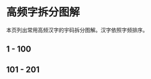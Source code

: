 <script setup>
import Chaifen from '@/chaifen/Chaifen.vue'
</script>

# 高频字拆分图解

本页列出常用高频汉字的宇码拆分图解。汉字依照字频排序。

## 1 - 100

<div class="flex justify-left flex-wrap my-8">

<Chaifen char='的' id='的' :parts='[5,2,1]' :colors />
<Chaifen char='一' id='一' :parts='[1]' :colors />
<Chaifen char='是' id='是' :parts='[4,1,4]' :colors />
<Chaifen char='了' id='了' :parts='[2]' :colors />
<Chaifen char='不' id='不' :parts='[4]' :colors />
<Chaifen char='在' id='在' :parts='[2,1,3]' :colors />
<Chaifen char='有' id='有' :parts='[2,4]' :colors />
<Chaifen char='个' id='个' :parts='[2,1]' :colors />
<Chaifen char='人' id='人' :parts='[2]' :colors />
<Chaifen char='这' id='这' :parts='[4,3]' :colors />
<Chaifen char='上' id='上' :parts='[3]' :colors />
<Chaifen char='中' id='中' :parts='[3,1]' :colors />
<Chaifen char='大' id='大' :parts='[3]' :colors />
<Chaifen char='为' id='为' :parts='[1,2,1]' :colors />
<Chaifen char='来' id='来' :parts='[1,6]' :colors />
<Chaifen char='我' id='我' :parts='[1,1,2,3]' :colors='[1,0,2,3,5,1]' />
<Chaifen char='到' id='到' :parts='[6,2]' :colors />
<Chaifen char='出' id='出' :parts='[3,2]' :colors />
<Chaifen char='要' id='要' :parts='[6,3]' :colors />
<Chaifen char='以' id='以' :parts='[1,1,2]' :colors />
<Chaifen char='时' id='时' :parts='[4,3]' :colors />
<Chaifen char='和' id='和' :parts='[5,3]' :colors />
<Chaifen char='地' id='地' :parts='[3,3]' :colors />
<Chaifen char='们' id='们' :parts='[2,3]' :colors />
<Chaifen char='得' id='得' :parts='[3,4,1,3]' :colors />
<Chaifen char='可' id='可' :parts='[1,3,1]' :colors='[1,2,1]' />
<Chaifen char='下' id='下' :parts='[3]' :colors />
<Chaifen char='对' id='对' :parts='[2,3]' :colors />
<Chaifen char='生' id='生' :parts='[5]' :colors />
<Chaifen char='也' id='也' :parts='[3]' :colors />
<Chaifen char='子' id='子' :parts='[2]' :colors />
<Chaifen char='就' id='就' :parts='[5,3,3]' :colors />
<Chaifen char='过' id='过' :parts='[3,3]' :colors />
<Chaifen char='能' id='能' :parts='[2,4,2,2]' :colors />
<Chaifen char='他' id='他' :parts='[2,3]' :colors />
<Chaifen char='会' id='会' :parts='[2,2,2]' :colors />
<Chaifen char='多' id='多' :parts='[3,3,]' :colors />
<Chaifen char='发' id='发' :parts='[2,2,1]' :colors />
<Chaifen char='说' id='说' :parts='[2,2,3,2]' :colors />
<Chaifen char='而' id='而' :parts='[6]' :colors />
<Chaifen char='于' id='于' :parts='[1,2]' :colors />
<Chaifen char='自' id='自' :parts='[6]' :colors />
<Chaifen char='之' id='之' :parts='[3]' :colors />
<Chaifen char='用' id='用' :parts='[5]' :colors />
<Chaifen char='年' id='年' :parts='[2,4]' :colors />
<Chaifen char='行' id='行' :parts='[3,3]' :colors />
<Chaifen char='家' id='家' :parts='[3,7]' :colors />
<Chaifen char='方' id='方' :parts='[4]' :colors />
<Chaifen char='后' id='后' :parts='[2,1,3]' :colors />
<Chaifen char='作' id='作' :parts='[2,2,3]' :colors />
<Chaifen char='成' id='成' :parts='[2,1,3]' :colors='[1,2,1]' />
<Chaifen char='开' id='开' :parts='[1,3]' :colors />
<Chaifen char='面' id='面' :parts='[8]' :colors />
<Chaifen char='事' id='事' :parts='[1,3,3,1]' :colors='[1,2,3,1]' />
<Chaifen char='好' id='好' :parts='[3,3]' :colors />
<Chaifen char='小' id='小' :parts='[3]' :colors />
<Chaifen char='心' id='心' :parts='[4]' :colors />
<Chaifen char='前' id='前' :parts='[3,4,2]' :colors />
<Chaifen char='所' id='所' :parts='[4,4]' :colors />
<Chaifen char='道' id='道' :parts='[3,6,3]' :colors />
<Chaifen char='法' id='法' :parts='[3,3,2]' :colors />
<Chaifen char='如' id='如' :parts='[3,3,]' :colors />
<Chaifen char='进' id='进' :parts='[2,2,3]' :colors />
<Chaifen char='着' id='着' :parts='[6,5]' :colors />
<Chaifen char='同' id='同' :parts='[2,1,3]' :colors />
<Chaifen char='经' id='经' :parts='[3,2,3]' :colors />
<Chaifen char='分' id='分' :parts='[2,2,]' :colors />
<Chaifen char='定' id='定' :parts='[3,1,4]' :colors />
<Chaifen char='都' id='都' :parts='[4,4,2]' :colors />
<Chaifen char='然' id='然' :parts='[4,4,4]' :colors />
<Chaifen char='与' id='与' :parts='[2,1]' :colors />
<Chaifen char='本' id='本' :parts='[4,1]' :colors />
<Chaifen char='还' id='还' :parts='[4,3]' :colors />
<Chaifen char='其' id='其' :parts='[8]' :colors />
<Chaifen char='当' id='当' :parts='[3,3]' :colors />
<Chaifen char='起' id='起' :parts='[7,3]' :colors />
<Chaifen char='动' id='动' :parts='[2,2,2]' :colors />
<Chaifen char='已' id='已' :parts='[3]' :colors />
<Chaifen char='两' id='两' :parts='[1,2,2,2]' :colors />
<Chaifen char='点' id='点' :parts='[2,3,4]' :colors />
<Chaifen char='从' id='从' :parts='[2,2]' :colors />
<Chaifen char='问' id='问' :parts='[3,3]' :colors />
<Chaifen char='里' id='里' :parts='[7]' :colors />
<Chaifen char='主' id='主' :parts='[1,4]' :colors />
<Chaifen char='实' id='实' :parts='[3,2,3]' :colors />
<Chaifen char='天' id='天' :parts='[1,3]' :colors />
<Chaifen char='高' id='高' :parts='[10]' :colors />
<Chaifen char='去' id='去' :parts='[3,2]' :colors />
<Chaifen char='现' id='现' :parts='[4,4]' :colors />
<Chaifen char='长' id='长' :parts='[4]' :colors />
<Chaifen char='此' id='此' :parts='[4,2]' :colors />
<Chaifen char='三' id='三' :parts='[3]' :colors />
<Chaifen char='将' id='将' :parts='[3,3,3]' :colors />
<Chaifen char='无' id='无' :parts='[1,3]' :colors />
<Chaifen char='国' id='国' :parts='[2,4,1,1]' :colors='[1,2,3,1]' />
<Chaifen char='全' id='全' :parts='[2,4]' :colors />
<Chaifen char='文' id='文' :parts='[4]' :colors />
<Chaifen char='理' id='理' :parts='[4,7]' :colors />
<Chaifen char='明' id='明' :parts='[4,4]' :colors />
<Chaifen char='日' id='日' :parts='[4]' :colors />

## 101 - 201
<Chaifen char='些' id='些' :parts='[]' :colors />
<Chaifen char='看' id='看' :parts='[]' :colors />
<Chaifen char='只' id='只' :parts='[]' :colors />
<Chaifen char='公' id='公' :parts='[]' :colors />
<Chaifen char='等' id='等' :parts='[]' :colors />
<Chaifen char='十' id='十' :parts='[]' :colors />
<Chaifen char='意' id='意' :parts='[]' :colors />
<Chaifen char='正' id='正' :parts='[]' :colors />
<Chaifen char='外' id='外' :parts='[]' :colors />
<Chaifen char='想' id='想' :parts='[]' :colors />
<Chaifen char='间' id='间' :parts='[]' :colors />
<Chaifen char='把' id='把' :parts='[]' :colors />
<Chaifen char='情' id='情' :parts='[]' :colors />
<Chaifen char='者' id='者' :parts='[]' :colors />
<Chaifen char='没' id='没' :parts='[]' :colors />
<Chaifen char='重' id='重' :parts='[]' :colors />
<Chaifen char='相' id='相' :parts='[]' :colors />
<Chaifen char='那' id='那' :parts='[]' :colors />
<Chaifen char='向' id='向' :parts='[]' :colors />
<Chaifen char='知' id='知' :parts='[]' :colors />
<Chaifen char='因' id='因' :parts='[]' :colors />
<Chaifen char='样' id='样' :parts='[]' :colors />
<Chaifen char='学' id='学' :parts='[]' :colors />
<Chaifen char='应' id='应' :parts='[]' :colors />
<Chaifen char='又' id='又' :parts='[]' :colors />
<Chaifen char='手' id='手' :parts='[]' :colors />
<Chaifen char='但' id='但' :parts='[]' :colors />
<Chaifen char='信' id='信' :parts='[]' :colors />
<Chaifen char='关' id='关' :parts='[]' :colors />
<Chaifen char='使' id='使' :parts='[]' :colors />
<Chaifen char='种' id='种' :parts='[]' :colors />
<Chaifen char='见' id='见' :parts='[]' :colors />
<Chaifen char='力' id='力' :parts='[]' :colors />
<Chaifen char='名' id='名' :parts='[]' :colors />
<Chaifen char='二' id='二' :parts='[]' :colors />
<Chaifen char='处' id='处' :parts='[]' :colors />
<Chaifen char='门' id='门' :parts='[]' :colors />
<Chaifen char='并' id='并' :parts='[]' :colors />
<Chaifen char='口' id='口' :parts='[]' :colors />
<Chaifen char='么' id='么' :parts='[]' :colors />
<Chaifen char='先' id='先' :parts='[]' :colors />
<Chaifen char='位' id='位' :parts='[]' :colors />
<Chaifen char='头' id='头' :parts='[]' :colors />
<Chaifen char='回' id='回' :parts='[]' :colors />
<Chaifen char='话' id='话' :parts='[]' :colors />
<Chaifen char='很' id='很' :parts='[]' :colors />
<Chaifen char='再' id='再' :parts='[]' :colors />
<Chaifen char='由' id='由' :parts='[]' :colors />
<Chaifen char='身' id='身' :parts='[]' :colors />
<Chaifen char='入' id='入' :parts='[]' :colors />
<Chaifen char='内' id='内' :parts='[]' :colors />
<Chaifen char='第' id='第' :parts='[]' :colors />
<Chaifen char='平' id='平' :parts='[]' :colors />
<Chaifen char='被' id='被' :parts='[]' :colors />
<Chaifen char='给' id='给' :parts='[]' :colors />
<Chaifen char='次' id='次' :parts='[]' :colors />
<Chaifen char='别' id='别' :parts='[]' :colors />
<Chaifen char='几' id='几' :parts='[]' :colors />
<Chaifen char='月' id='月' :parts='[]' :colors />
<Chaifen char='真' id='真' :parts='[]' :colors />
<Chaifen char='立' id='立' :parts='[]' :colors />
<Chaifen char='新' id='新' :parts='[]' :colors />
<Chaifen char='通' id='通' :parts='[]' :colors />
<Chaifen char='少' id='少' :parts='[]' :colors />
<Chaifen char='机' id='机' :parts='[]' :colors />
<Chaifen char='打' id='打' :parts='[]' :colors />
<Chaifen char='水' id='水' :parts='[]' :colors />
<Chaifen char='果' id='果' :parts='[]' :colors />
<Chaifen char='最' id='最' :parts='[]' :colors />
<Chaifen char='部' id='部' :parts='[]' :colors />
<Chaifen char='何' id='何' :parts='[]' :colors />
<Chaifen char='安' id='安' :parts='[]' :colors />
<Chaifen char='接' id='接' :parts='[]' :colors />
<Chaifen char='报' id='报' :parts='[]' :colors />
<Chaifen char='声' id='声' :parts='[]' :colors />
<Chaifen char='才' id='才' :parts='[]' :colors />
<Chaifen char='体' id='体' :parts='[]' :colors />
<Chaifen char='今' id='今' :parts='[]' :colors />
<Chaifen char='合' id='合' :parts='[]' :colors />
<Chaifen char='性' id='性' :parts='[]' :colors />
<Chaifen char='西' id='西' :parts='[]' :colors />
<Chaifen char='你' id='你' :parts='[]' :colors />
<Chaifen char='放' id='放' :parts='[]' :colors />
<Chaifen char='表' id='表' :parts='[]' :colors />
<Chaifen char='目' id='目' :parts='[]' :colors />
<Chaifen char='加' id='加' :parts='[]' :colors />
<Chaifen char='常' id='常' :parts='[]' :colors />
<Chaifen char='做' id='做' :parts='[]' :colors />
<Chaifen char='己' id='己' :parts='[]' :colors />
<Chaifen char='老' id='老' :parts='[]' :colors />
<Chaifen char='四' id='四' :parts='[]' :colors />
<Chaifen char='件' id='件' :parts='[]' :colors />
<Chaifen char='解' id='解' :parts='[]' :colors />
<Chaifen char='路' id='路' :parts='[]' :colors />
<Chaifen char='更' id='更' :parts='[]' :colors />
<Chaifen char='走' id='走' :parts='[]' :colors />
<Chaifen char='比' id='比' :parts='[]' :colors />
<Chaifen char='总' id='总' :parts='[]' :colors />
<Chaifen char='金' id='金' :parts='[]' :colors />
<Chaifen char='管' id='管' :parts='[]' :colors />
<Chaifen char='光' id='光' :parts='[]' :colors />
<Chaifen char='工' id='工' :parts='[]' :colors />
<Chaifen char='结' id='结' :parts='[]' :colors />
<Chaifen char='提' id='提' :parts='[]' :colors />
<Chaifen char='任' id='任' :parts='[]' :colors />
<Chaifen char='东' id='东' :parts='[]' :colors />
<Chaifen char='原' id='原' :parts='[]' :colors />
<Chaifen char='便' id='便' :parts='[]' :colors />
<Chaifen char='美' id='美' :parts='[]' :colors />
<Chaifen char='及' id='及' :parts='[]' :colors />
<Chaifen char='教' id='教' :parts='[]' :colors />
<Chaifen char='难' id='难' :parts='[]' :colors />
<Chaifen char='世' id='世' :parts='[]' :colors />
<Chaifen char='至' id='至' :parts='[]' :colors />
<Chaifen char='气' id='气' :parts='[]' :colors />
<Chaifen char='神' id='神' :parts='[]' :colors />
<Chaifen char='山' id='山' :parts='[]' :colors />
<Chaifen char='数' id='数' :parts='[]' :colors />
<Chaifen char='利' id='利' :parts='[]' :colors />
<Chaifen char='书' id='书' :parts='[]' :colors />
<Chaifen char='代' id='代' :parts='[]' :colors />
<Chaifen char='直' id='直' :parts='[]' :colors />
<Chaifen char='色' id='色' :parts='[]' :colors />
<Chaifen char='场' id='场' :parts='[]' :colors />
<Chaifen char='变' id='变' :parts='[]' :colors />
<Chaifen char='记' id='记' :parts='[]' :colors />
<Chaifen char='张' id='张' :parts='[]' :colors />
<Chaifen char='必' id='必' :parts='[]' :colors />
<Chaifen char='受' id='受' :parts='[]' :colors />
<Chaifen char='交' id='交' :parts='[]' :colors />
<Chaifen char='非' id='非' :parts='[]' :colors />
<Chaifen char='服' id='服' :parts='[]' :colors />
<Chaifen char='化' id='化' :parts='[]' :colors />
<Chaifen char='求' id='求' :parts='[]' :colors />
<Chaifen char='风' id='风' :parts='[]' :colors />
<Chaifen char='度' id='度' :parts='[]' :colors />
<Chaifen char='太' id='太' :parts='[]' :colors />
<Chaifen char='万' id='万' :parts='[]' :colors />
<Chaifen char='各' id='各' :parts='[]' :colors />
<Chaifen char='算' id='算' :parts='[]' :colors />
<Chaifen char='边' id='边' :parts='[]' :colors />
<Chaifen char='王' id='王' :parts='[]' :colors />
<Chaifen char='什' id='什' :parts='[]' :colors />
<Chaifen char='快' id='快' :parts='[]' :colors />
<Chaifen char='许' id='许' :parts='[]' :colors />
<Chaifen char='连' id='连' :parts='[]' :colors />
<Chaifen char='五' id='五' :parts='[]' :colors />
<Chaifen char='活' id='活' :parts='[]' :colors />
<Chaifen char='思' id='思' :parts='[]' :colors />
<Chaifen char='该' id='该' :parts='[]' :colors />
<Chaifen char='步' id='步' :parts='[]' :colors />
<Chaifen char='海' id='海' :parts='[]' :colors />
<Chaifen char='指' id='指' :parts='[]' :colors />
<Chaifen char='物' id='物' :parts='[]' :colors />
<Chaifen char='则' id='则' :parts='[]' :colors />
<Chaifen char='女' id='女' :parts='[]' :colors />
<Chaifen char='或' id='或' :parts='[]' :colors />
<Chaifen char='完' id='完' :parts='[]' :colors />
<Chaifen char='马' id='马' :parts='[]' :colors />
<Chaifen char='强' id='强' :parts='[]' :colors />
<Chaifen char='言' id='言' :parts='[]' :colors />
<Chaifen char='条' id='条' :parts='[]' :colors />
<Chaifen char='特' id='特' :parts='[]' :colors />
<Chaifen char='命' id='命' :parts='[]' :colors />
<Chaifen char='感' id='感' :parts='[]' :colors />
<Chaifen char='清' id='清' :parts='[]' :colors />
<Chaifen char='带' id='带' :parts='[]' :colors />
<Chaifen char='认' id='认' :parts='[]' :colors />
<Chaifen char='保' id='保' :parts='[]' :colors />
<Chaifen char='望' id='望' :parts='[]' :colors />
<Chaifen char='转' id='转' :parts='[]' :colors />
<Chaifen char='传' id='传' :parts='[]' :colors />
<Chaifen char='儿' id='儿' :parts='[]' :colors />
<Chaifen char='制' id='制' :parts='[]' :colors />
<Chaifen char='干' id='干' :parts='[]' :colors />
<Chaifen char='计' id='计' :parts='[]' :colors />
<Chaifen char='民' id='民' :parts='[]' :colors />
<Chaifen char='白' id='白' :parts='[]' :colors />
<Chaifen char='住' id='住' :parts='[]' :colors />
<Chaifen char='字' id='字' :parts='[]' :colors />
<Chaifen char='它' id='它' :parts='[]' :colors />
<Chaifen char='义' id='义' :parts='[]' :colors />
<Chaifen char='车' id='车' :parts='[]' :colors />
<Chaifen char='像' id='像' :parts='[]' :colors />
<Chaifen char='反' id='反' :parts='[]' :colors />
<Chaifen char='象' id='象' :parts='[]' :colors />
<Chaifen char='题' id='题' :parts='[]' :colors />
<Chaifen char='却' id='却' :parts='[]' :colors />
<Chaifen char='流' id='流' :parts='[]' :colors />
<Chaifen char='且' id='且' :parts='[]' :colors />
<Chaifen char='即' id='即' :parts='[]' :colors />
<Chaifen char='深' id='深' :parts='[]' :colors />
<Chaifen char='近' id='近' :parts='[]' :colors />
<Chaifen char='形' id='形' :parts='[]' :colors />
<Chaifen char='取' id='取' :parts='[]' :colors />
<Chaifen char='往' id='往' :parts='[]' :colors />
<Chaifen char='系' id='系' :parts='[]' :colors />
<Chaifen char='量' id='量' :parts='[]' :colors />
<Chaifen char='论' id='论' :parts='[]' :colors />
<Chaifen char='告' id='告' :parts='[]' :colors />
<Chaifen char='息' id='息' :parts='[]' :colors />
<Chaifen char='让' id='让' :parts='[]' :colors />
<Chaifen char='决' id='决' :parts='[]' :colors />
<Chaifen char='未' id='未' :parts='[]' :colors />
<Chaifen char='花' id='花' :parts='[]' :colors />
<Chaifen char='收' id='收' :parts='[]' :colors />
<Chaifen char='满' id='满' :parts='[]' :colors />
<Chaifen char='每' id='每' :parts='[]' :colors />
<Chaifen char='华' id='华' :parts='[]' :colors />
<Chaifen char='业' id='业' :parts='[]' :colors />
<Chaifen char='南' id='南' :parts='[]' :colors />
<Chaifen char='觉' id='觉' :parts='[]' :colors />
<Chaifen char='电' id='电' :parts='[]' :colors />
<Chaifen char='空' id='空' :parts='[]' :colors />
<Chaifen char='眼' id='眼' :parts='[]' :colors />
<Chaifen char='听' id='听' :parts='[]' :colors />
<Chaifen char='远' id='远' :parts='[]' :colors />
<Chaifen char='师' id='师' :parts='[]' :colors />
<Chaifen char='元' id='元' :parts='[]' :colors />
<Chaifen char='请' id='请' :parts='[]' :colors />
<Chaifen char='容' id='容' :parts='[]' :colors />
<Chaifen char='她' id='她' :parts='[]' :colors />
<Chaifen char='军' id='军' :parts='[]' :colors />
<Chaifen char='士' id='士' :parts='[]' :colors />
<Chaifen char='百' id='百' :parts='[]' :colors />
<Chaifen char='办' id='办' :parts='[]' :colors />
<Chaifen char='语' id='语' :parts='[]' :colors />
<Chaifen char='期' id='期' :parts='[]' :colors />
<Chaifen char='北' id='北' :parts='[]' :colors />
<Chaifen char='林' id='林' :parts='[]' :colors />
<Chaifen char='识' id='识' :parts='[]' :colors />
<Chaifen char='半' id='半' :parts='[]' :colors />
<Chaifen char='夫' id='夫' :parts='[]' :colors />
<Chaifen char='客' id='客' :parts='[]' :colors />
<Chaifen char='战' id='战' :parts='[]' :colors />
<Chaifen char='院' id='院' :parts='[]' :colors />
<Chaifen char='城' id='城' :parts='[]' :colors />
<Chaifen char='候' id='候' :parts='[]' :colors />
<Chaifen char='单' id='单' :parts='[]' :colors />
<Chaifen char='音' id='音' :parts='[]' :colors />
<Chaifen char='台' id='台' :parts='[]' :colors />
<Chaifen char='死' id='死' :parts='[]' :colors />
<Chaifen char='视' id='视' :parts='[]' :colors />
<Chaifen char='领' id='领' :parts='[]' :colors />
<Chaifen char='失' id='失' :parts='[]' :colors />
<Chaifen char='司' id='司' :parts='[]' :colors />
<Chaifen char='亲' id='亲' :parts='[]' :colors />
<Chaifen char='始' id='始' :parts='[]' :colors />
<Chaifen char='极' id='极' :parts='[]' :colors />
<Chaifen char='双' id='双' :parts='[]' :colors />
<Chaifen char='令' id='令' :parts='[]' :colors />
<Chaifen char='改' id='改' :parts='[]' :colors />
<Chaifen char='功' id='功' :parts='[]' :colors />
<Chaifen char='程' id='程' :parts='[]' :colors />
<Chaifen char='爱' id='爱' :parts='[]' :colors />
<Chaifen char='德' id='德' :parts='[]' :colors />
<Chaifen char='复' id='复' :parts='[]' :colors />
<Chaifen char='切' id='切' :parts='[]' :colors />
<Chaifen char='随' id='随' :parts='[]' :colors />
<Chaifen char='李' id='李' :parts='[]' :colors />
<Chaifen char='员' id='员' :parts='[]' :colors />
<Chaifen char='离' id='离' :parts='[]' :colors />
<Chaifen char='轻' id='轻' :parts='[]' :colors />
<Chaifen char='观' id='观' :parts='[]' :colors />
<Chaifen char='青' id='青' :parts='[]' :colors />
<Chaifen char='足' id='足' :parts='[]' :colors />
<Chaifen char='落' id='落' :parts='[]' :colors />
<Chaifen char='叫' id='叫' :parts='[]' :colors />
<Chaifen char='根' id='根' :parts='[]' :colors />
<Chaifen char='怎' id='怎' :parts='[]' :colors />
<Chaifen char='持' id='持' :parts='[]' :colors />
<Chaifen char='精' id='精' :parts='[]' :colors />
<Chaifen char='送' id='送' :parts='[]' :colors />
<Chaifen char='众' id='众' :parts='[]' :colors />
<Chaifen char='影' id='影' :parts='[]' :colors />
<Chaifen char='八' id='八' :parts='[]' :colors />
<Chaifen char='首' id='首' :parts='[]' :colors />
<Chaifen char='包' id='包' :parts='[]' :colors />
<Chaifen char='准' id='准' :parts='[]' :colors />
<Chaifen char='兴' id='兴' :parts='[]' :colors />
<Chaifen char='红' id='红' :parts='[]' :colors />
<Chaifen char='达' id='达' :parts='[]' :colors />
<Chaifen char='早' id='早' :parts='[]' :colors />
<Chaifen char='尽' id='尽' :parts='[]' :colors />
<Chaifen char='故' id='故' :parts='[]' :colors />
<Chaifen char='房' id='房' :parts='[]' :colors />
<Chaifen char='引' id='引' :parts='[]' :colors />
<Chaifen char='火' id='火' :parts='[]' :colors />
<Chaifen char='站' id='站' :parts='[]' :colors />
<Chaifen char='似' id='似' :parts='[]' :colors />
<Chaifen char='找' id='找' :parts='[]' :colors />
<Chaifen char='备' id='备' :parts='[]' :colors />
<Chaifen char='调' id='调' :parts='[]' :colors />
<Chaifen char='断' id='断' :parts='[]' :colors />
<Chaifen char='设' id='设' :parts='[]' :colors />
<Chaifen char='格' id='格' :parts='[]' :colors />
<Chaifen char='消' id='消' :parts='[]' :colors />
<Chaifen char='拉' id='拉' :parts='[]' :colors />
<Chaifen char='照' id='照' :parts='[]' :colors />
<Chaifen char='布' id='布' :parts='[]' :colors />
<Chaifen char='友' id='友' :parts='[]' :colors />
<Chaifen char='整' id='整' :parts='[]' :colors />
<Chaifen char='术' id='术' :parts='[]' :colors />
<Chaifen char='石' id='石' :parts='[]' :colors />
<Chaifen char='展' id='展' :parts='[]' :colors />
<Chaifen char='紧' id='紧' :parts='[]' :colors />
<Chaifen char='据' id='据' :parts='[]' :colors />
<Chaifen char='终' id='终' :parts='[]' :colors />
<Chaifen char='周' id='周' :parts='[]' :colors />
<Chaifen char='式' id='式' :parts='[]' :colors />
<Chaifen char='举' id='举' :parts='[]' :colors />
<Chaifen char='飞' id='飞' :parts='[]' :colors />
<Chaifen char='片' id='片' :parts='[]' :colors />
<Chaifen char='虽' id='虽' :parts='[]' :colors />
<Chaifen char='易' id='易' :parts='[]' :colors />
<Chaifen char='运' id='运' :parts='[]' :colors />
<Chaifen char='笑' id='笑' :parts='[]' :colors />
<Chaifen char='云' id='云' :parts='[]' :colors />
<Chaifen char='建' id='建' :parts='[]' :colors />
<Chaifen char='谈' id='谈' :parts='[]' :colors />
<Chaifen char='界' id='界' :parts='[]' :colors />
<Chaifen char='务' id='务' :parts='[]' :colors />
<Chaifen char='写' id='写' :parts='[]' :colors />
<Chaifen char='钱' id='钱' :parts='[]' :colors />
<Chaifen char='商' id='商' :parts='[]' :colors />
<Chaifen char='乐' id='乐' :parts='[]' :colors />
<Chaifen char='推' id='推' :parts='[]' :colors />
<Chaifen char='注' id='注' :parts='[]' :colors />
<Chaifen char='越' id='越' :parts='[]' :colors />
<Chaifen char='千' id='千' :parts='[]' :colors />
<Chaifen char='微' id='微' :parts='[]' :colors />
<Chaifen char='若' id='若' :parts='[]' :colors />
<Chaifen char='约' id='约' :parts='[]' :colors />
<Chaifen char='英' id='英' :parts='[]' :colors />
<Chaifen char='集' id='集' :parts='[]' :colors />
<Chaifen char='示' id='示' :parts='[]' :colors />
<Chaifen char='呢' id='呢' :parts='[]' :colors />
<Chaifen char='待' id='待' :parts='[]' :colors />
<Chaifen char='坐' id='坐' :parts='[]' :colors />
<Chaifen char='议' id='议' :parts='[]' :colors />
<Chaifen char='乎' id='乎' :parts='[]' :colors />
<Chaifen char='留' id='留' :parts='[]' :colors />
<Chaifen char='称' id='称' :parts='[]' :colors />
<Chaifen char='品' id='品' :parts='[]' :colors />
<Chaifen char='志' id='志' :parts='[]' :colors />
<Chaifen char='黑' id='黑' :parts='[]' :colors />
<Chaifen char='存' id='存' :parts='[]' :colors />
<Chaifen char='六' id='六' :parts='[]' :colors />
<Chaifen char='造' id='造' :parts='[]' :colors />
<Chaifen char='低' id='低' :parts='[]' :colors />
<Chaifen char='江' id='江' :parts='[]' :colors />
<Chaifen char='念' id='念' :parts='[]' :colors />
<Chaifen char='产' id='产' :parts='[]' :colors />
<Chaifen char='刻' id='刻' :parts='[]' :colors />
<Chaifen char='节' id='节' :parts='[]' :colors />
<Chaifen char='尔' id='尔' :parts='[]' :colors />
<Chaifen char='吃' id='吃' :parts='[]' :colors />
<Chaifen char='势' id='势' :parts='[]' :colors />
<Chaifen char='依' id='依' :parts='[]' :colors />
<Chaifen char='图' id='图' :parts='[]' :colors />
<Chaifen char='共' id='共' :parts='[]' :colors />
<Chaifen char='曾' id='曾' :parts='[]' :colors />
<Chaifen char='响' id='响' :parts='[]' :colors />
<Chaifen char='底' id='底' :parts='[]' :colors />
<Chaifen char='装' id='装' :parts='[]' :colors />
<Chaifen char='具' id='具' :parts='[]' :colors />
<Chaifen char='喜' id='喜' :parts='[]' :colors />
<Chaifen char='严' id='严' :parts='[]' :colors />
<Chaifen char='九' id='九' :parts='[]' :colors />
<Chaifen char='况' id='况' :parts='[]' :colors />
<Chaifen char='跟' id='跟' :parts='[]' :colors />
<Chaifen char='罗' id='罗' :parts='[]' :colors />
<Chaifen char='须' id='须' :parts='[]' :colors />
<Chaifen char='显' id='显' :parts='[]' :colors />
<Chaifen char='热' id='热' :parts='[]' :colors />
<Chaifen char='病' id='病' :parts='[]' :colors />
<Chaifen char='证' id='证' :parts='[]' :colors />
<Chaifen char='刚' id='刚' :parts='[]' :colors />
<Chaifen char='治' id='治' :parts='[]' :colors />
<Chaifen char='绝' id='绝' :parts='[]' :colors />
<Chaifen char='群' id='群' :parts='[]' :colors />
<Chaifen char='市' id='市' :parts='[]' :colors />
<Chaifen char='阳' id='阳' :parts='[]' :colors />
<Chaifen char='确' id='确' :parts='[]' :colors />
<Chaifen char='究' id='究' :parts='[]' :colors />
<Chaifen char='久' id='久' :parts='[]' :colors />
<Chaifen char='除' id='除' :parts='[]' :colors />
<Chaifen char='闻' id='闻' :parts='[]' :colors />
<Chaifen char='答' id='答' :parts='[]' :colors />
<Chaifen char='段' id='段' :parts='[]' :colors />
<Chaifen char='官' id='官' :parts='[]' :colors />
<Chaifen char='政' id='政' :parts='[]' :colors />
<Chaifen char='类' id='类' :parts='[]' :colors />
<Chaifen char='黄' id='黄' :parts='[]' :colors />
<Chaifen char='武' id='武' :parts='[]' :colors />
<Chaifen char='七' id='七' :parts='[]' :colors />
<Chaifen char='支' id='支' :parts='[]' :colors />
<Chaifen char='费' id='费' :parts='[]' :colors />
<Chaifen char='父' id='父' :parts='[]' :colors />
<Chaifen char='统' id='统' :parts='[]' :colors />

</div>
